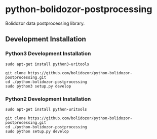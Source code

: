 # python-bolidozor-postprocessing
Bolidozor data postprocessing library.

## Development Installation 


### Python3 Development Installation 

    sudo apt-get install python3-uritools

    git clone https://github.com/bolidozor/python-bolidozor-postprocessing.git
    cd ./python-bolidozor-postprocessing
    sudo python3 setup.py develop

### Python2 Development Installation 

    sudo apt-get install python-uritools

    git clone https://github.com/bolidozor/python-bolidozor-postprocessing.git
    cd ./python-bolidozor-postprocessing
    sudo python setup.py develop
